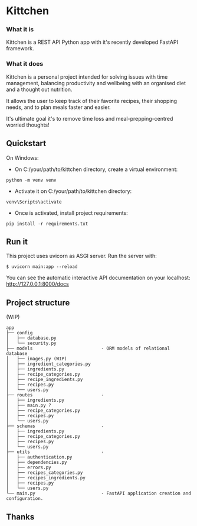 # Kittchen

### What it is
Kittchen is a REST API Python app with it's recently developed FastAPI framework.

### What it does
Kittchen is a personal project intended for solving issues with time management, balancing productivity and wellbeing with an organised diet and a thought out nutrition.

It allows the user to keep track of their favorite recipes, their shopping needs, and to plan meals faster and easier.

It's ultimate goal it's to remove time loss and meal-prepping-centred worried thoughts!

## Quickstart
On Windows:

* On C:/your/path/to/kittchen directory, create a virtual environment:

```
python -m venv venv
```

* Activate it on C:/your/path/to/kittchen directory:

```
venv\Scripts\activate
```

* Once is activated, install project requirements:

```
pip install -r requirements.txt
```

## Run it
This project uses uvicorn as ASGI server. Run the server with:

```
$ uvicorn main:app --reload
```

You can see the automatic interactive API documentation on your localhost: http://127.0.0.1:8000/docs

## Project structure
(WIP)

    app
    ├── config
    │   ├── database.py
    │   └── security.py 
    ├── models                          - ORM models of relational database 
    │   ├── images.py (WIP)
    │   ├── ingredient_categories.py
    │   ├── ingredients.py
    │   ├── recipe_categories.py
    │   ├── recipe_ingredients.py
    │   ├── recipes.py
    │   └── users.py
    ├── routes                          -  
    │   ├── ingredients.py
    │   ├── main.py ?
    │   ├── recipe_categories.py
    │   ├── recipes.py
    │   └── users.py
    ├── schemas                         -
    │   ├── ingredients.py
    │   ├── recipe_categories.py
    │   ├── recipes.py
    │   └── users.py
    ├── utils                           -
    │   ├── authentication.py
    │   ├── dependencies.py
    │   ├── errors.py
    │   ├── recipes_categories.py
    │   ├── recipes_ingredients.py
    │   ├── recipes.py
    │   └── users.py
    └── main.py                         - FastAPI application creation and configuration.


## Thanks
